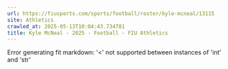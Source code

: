```yaml
---
url: https://fiusports.com/sports/football/roster/kyle-mcneal/13115
site: Athletics
crawled_at: 2025-05-13T10:04:43.734781
title: Kyle McNeal - 2025 - Football - FIU Athletics
---
```


Error generating fit markdown: '<' not supported between instances of 'int' and 'str'